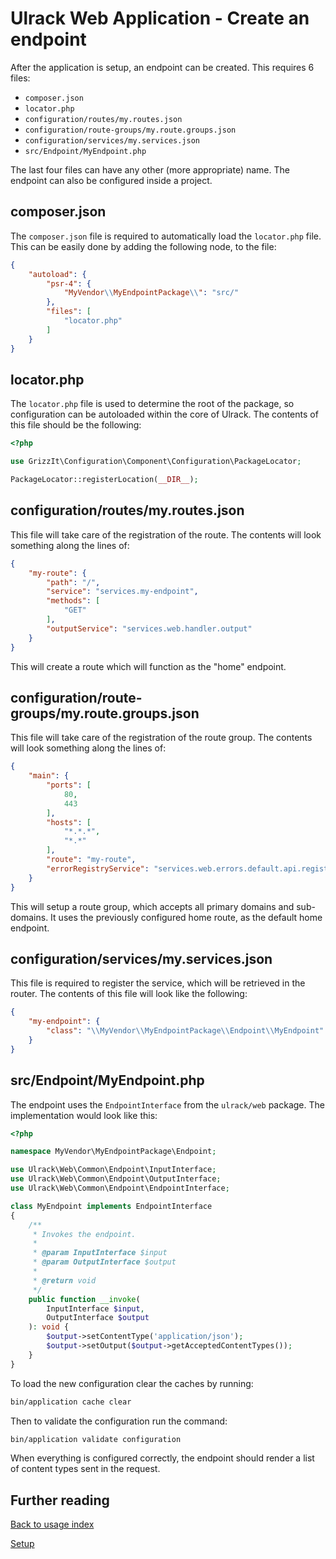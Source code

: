 # Ulrack Web Application - Create an endpoint

After the application is setup, an endpoint can be created. This requires 6
files:
- `composer.json`
- `locator.php`
- `configuration/routes/my.routes.json`
- `configuration/route-groups/my.route.groups.json`
- `configuration/services/my.services.json`
- `src/Endpoint/MyEndpoint.php`

The last four files can have any other (more appropriate) name. The endpoint
can also be configured inside a project.

## composer.json

The `composer.json` file is required to automatically load the `locator.php`
file. This can be easily done by adding the following node, to the file:
```json
{
    "autoload": {
        "psr-4": {
            "MyVendor\\MyEndpointPackage\\": "src/"
        },
        "files": [
            "locator.php"
        ]
    }
}
```

## locator.php

The `locator.php` file is used to determine the root of the package, so
configuration can be autoloaded within the core of Ulrack. The contents of this
file should be the following:
```php
<?php

use GrizzIt\Configuration\Component\Configuration\PackageLocator;

PackageLocator::registerLocation(__DIR__);

```

## configuration/routes/my.routes.json

This file will take care of the registration of the route. The contents will
look something along the lines of:
```json
{
    "my-route": {
        "path": "/",
        "service": "services.my-endpoint",
        "methods": [
            "GET"
        ],
        "outputService": "services.web.handler.output"
    }
}
```

This will create a route which will function as the "home" endpoint.

## configuration/route-groups/my.route.groups.json

This file will take care of the registration of the route group. The contents
will look something along the lines of:
```json
{
    "main": {
        "ports": [
            80,
            443
        ],
        "hosts": [
            "*.*.*",
            "*.*"
        ],
        "route": "my-route",
        "errorRegistryService": "services.web.errors.default.api.registry"
    }
}
```

This will setup a route group, which accepts all primary domains and
sub-domains. It uses the previously configured home route, as the default home
endpoint.

## configuration/services/my.services.json

This file is required to register the service, which will be retrieved in the
router. The contents of this file will look like the following:
```json
{
    "my-endpoint": {
        "class": "\\MyVendor\\MyEndpointPackage\\Endpoint\\MyEndpoint"
    }
}
```

## src/Endpoint/MyEndpoint.php

The endpoint uses the `EndpointInterface` from the `ulrack/web` package. The
implementation would look like this:
```php
<?php

namespace MyVendor\MyEndpointPackage\Endpoint;

use Ulrack\Web\Common\Endpoint\InputInterface;
use Ulrack\Web\Common\Endpoint\OutputInterface;
use Ulrack\Web\Common\Endpoint\EndpointInterface;

class MyEndpoint implements EndpointInterface
{
    /**
     * Invokes the endpoint.
     *
     * @param InputInterface $input
     * @param OutputInterface $output
     *
     * @return void
     */
    public function __invoke(
        InputInterface $input,
        OutputInterface $output
    ): void {
        $output->setContentType('application/json');
        $output->setOutput($output->getAcceptedContentTypes());
    }
}

```

To load the new configuration clear the caches by running:
```bash
bin/application cache clear
```

Then to validate the configuration run the command:
```bash
bin/application validate configuration
```

When everything is configured correctly, the endpoint should render a list of
content types sent in the request.

## Further reading

[Back to usage index](index.md)

[Setup](setup.md)
